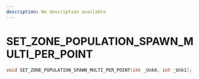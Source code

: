 ```yaml
---
description: No description available 
---
```


# SET_ZONE_POPULATION_SPAWN_MULTI_PER_POINT

```cpp
void SET_ZONE_POPULATION_SPAWN_MULTI_PER_POINT(int _Unk0, int _Unk1);
```
